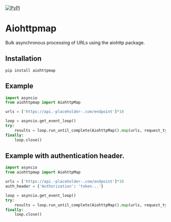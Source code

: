 [![PyPI](https://img.shields.io/pypi/v/aiohttpmap.svg?style=flat-square)](https://pypi.org/project/aiohttpmap/)

# Aiohttpmap

Bulk asynchronous processing of URLs using the aiohttp package.

## Installation

`pip install aiohttpmap`

## Example


```python
import asyncio
from aiohttpmap import AiohttpMap

urls = ['https://api.-placeholder-.com/endpoint']*10

loop = asyncio.get_event_loop()
try:
    results = loop.run_until_complete(AiohttpMap().map(urls, request_type='get'))
finally:
    loop.close()
```


## Example with authentication header.

```python
import asyncio
from aiohttpmap import AiohttpMap

urls = ['https://api.-placeholder-.com/endpoint']*10
auth_header = {'Authorization': 'token...'}

loop = asyncio.get_event_loop()
try:
    results = loop.run_until_complete(AiohttpMap().map(urls, request_type='get', headers=auth_header))
finally:
    loop.close()
```
